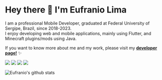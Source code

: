 # Hey there 👋 I'm Eufranio Lima

I am a professional Mobile Developer, graduated at Federal University of Sergipe, Brazil, since 2018-2023.<br>
I enjoy developing web and mobile applications, mainly using Flutter, and Minecraft plugins/mods using Java.

If you want to know more about me and my work, please visit my [**developer page!**](https://eufranio.dev/) ✨

![](https://komarev.com/ghpvc/?username=Eufranio&color=blueviolet)
[![](https://img.shields.io/badge/Discord-Eufranio%232487-7289DA?logo=discord)](https://discord.com/users/160920447452577792)
[![](https://img.shields.io/badge/LinkedIn-Eufranio%20Lima-0077B5?logo=linkedin)](https://www.linkedin.com/in/eufranio-lima-05a5921a4/)
[![](https://img.shields.io/badge/Email-eufraniow@gmail.com-red?logo=gmail)](mailto:eufraniow@gmail.com)

![Eufranio's github stats](https://github-readme-stats.vercel.app/api?username=Eufranio&show_icons=true&theme=radical&include_all_commits=true)
